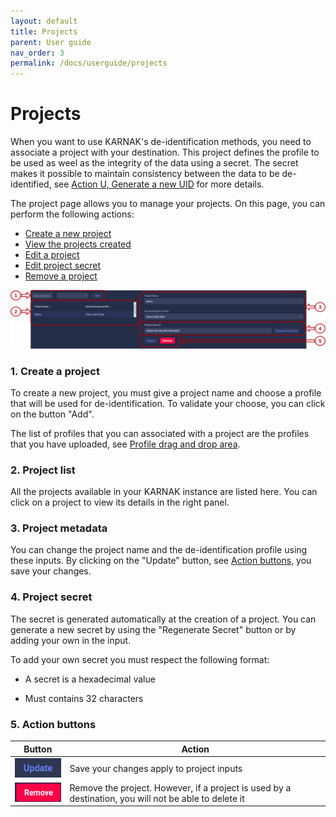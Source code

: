 ```yaml
---
layout: default
title: Projects
parent: User guide
nav_order: 3
permalink: /docs/userguide/projects
---
```


# Projects

When you want to use KARNAK's de-identification methods, you need to associate a project with your destination. This project defines the profile to be used as weel as the integrity of the data using a secret. The secret makes it possible to maintain consistency between the data to be de-identified, see [Action U, Generate a new UID](../deidentification/rules#action-u-generate-a-new-uid) for more details.

The project page allows you to manage your projects. On this page, you can perform the following actions:

* [Create a new project](#1-create-a-project)
* [View the projects created](#2-project-list)
* [Edit a project](#3-project-metadata)
* [Edit project secret](#4-project-secret)
* [Remove a project](#5-action-buttons)

![project page](resources/project_main.png)

### 1. Create a project

To create a new project, you must give a project name and choose a profile that will be used for de-identification. To validate your choose, you can click on the button "Add". 

The list of profiles that you can associated with a project are the profiles that you have uploaded, see [Profile drag and drop area](../profiles#1-profile-drag-and-drop-area).

### 2. Project list

All the projects available in your KARNAK instance are listed here. You can click on a project to view its details in the right panel.

### 3. Project metadata

You can change the project name and the de-identification profile using these inputs. By clicking on the "Update" button, see [Action buttons](#5-action-buttons),  you save your changes.

### 4. Project secret

The secret is generated automatically at the creation of a project. You can generate a new secret by using the "Regenerate Secret" button or by adding your own in the input.

To add your own secret you must respect the following format:

* A secret is a hexadecimal value

* Must contains 32 characters

### 5. Action buttons

| Button                                          | Action                                                       |
| ----------------------------------------------- | ------------------------------------------------------------ |
| ![update project](resources/project_update.png) | Save your changes apply to project inputs                    |
| ![remove project](resources/project_remove.png) | Remove the project. However, if a project is used by a destination, you will not be able to delete it |